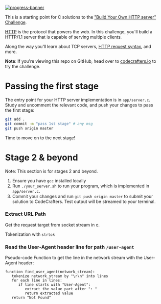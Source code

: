 [![progress-banner](https://backend.codecrafters.io/progress/http-server/f6881917-63da-424b-bdbf-1b89ff4c78a6)](https://app.codecrafters.io/users/codecrafters-bot?r=2qF)

This is a starting point for C solutions to the
["Build Your Own HTTP server" Challenge](https://app.codecrafters.io/courses/http-server/overview).

[HTTP](https://en.wikipedia.org/wiki/Hypertext_Transfer_Protocol) is the
protocol that powers the web. In this challenge, you'll build a HTTP/1.1 server
that is capable of serving multiple clients.

Along the way you'll learn about TCP servers,
[HTTP request syntax](https://www.w3.org/Protocols/rfc2616/rfc2616-sec5.html),
and more.

**Note**: If you're viewing this repo on GitHub, head over to
[codecrafters.io](https://codecrafters.io) to try the challenge.

# Passing the first stage

The entry point for your HTTP server implementation is in `app/server.c`. Study
and uncomment the relevant code, and push your changes to pass the first stage:

```sh
git add .
git commit -m "pass 1st stage" # any msg
git push origin master
```

Time to move on to the next stage!

# Stage 2 & beyond

Note: This section is for stages 2 and beyond.

1. Ensure you have `gcc` installed locally
1. Run `./your_server.sh` to run your program, which is implemented in
   `app/server.c`.
1. Commit your changes and run `git push origin master` to submit your solution
   to CodeCrafters. Test output will be streamed to your terminal.


### Extract URL Path
Get the request target from socket stream in c.

Tokenization with `strtok`

### Read the User-Agent header line for path `/user-agent`
Pseudo-code Function to get the line in the network stream with the User-Agent header:
```
function find_user_agent(network_stream):
   tokenize network_stream by "\r\n" into lines
   for each line in lines:
      if line starts with "User-Agent":
         extract the value part after ": "
         return extracted value
   return "Not Found" 
```